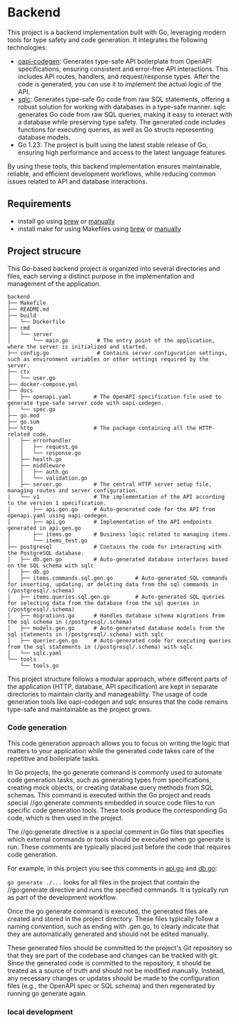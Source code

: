 # Backend

This project is a backend implementation built with Go, leveraging modern tools for type safety and code generation. It integrates the following technologies:

- [oapi-codegen](https://github.com/oapi-codegen/oapi-codegen): Generates type-safe API boilerplate from OpenAPI specifications, ensuring consistent and error-free API interactions.  This includes API routes, handlers, and request/response types. After the code is generated, you can use it to implement the actual logic of the API.
- [sqlc](https://sqlc.dev): Generates type-safe Go code from raw SQL statements, offering a robust solution for working with databases in a type-safe manner. sqlc generates Go code from raw SQL queries, making it easy to interact with a database while preserving type safety. The generated code includes functions for executing queries, as well as Go structs representing database models.
- Go 1.23: The project is built using the latest stable release of Go, ensuring high performance and access to the latest language features.

By using these tools, this backend implementation ensures maintainable, reliable, and efficient development workflows, while reducing common issues related to API and database interactions.

## Requirements
- install go using [brew](https://formulae.brew.sh/formula/go) or [manually](https://go.dev/doc/install) 
- install make for using Makefiles using [brew](https://formulae.brew.sh/formula/make) or [manually](https://www.gnu.org/software/make/#download) 

## Project strucure

This Go-based backend project is organized into several directories and files, each serving a distinct purpose in the implementation and management of the application.

```
backend
├── Makefile
├── README.md
├── build
│   └── Dockerfile
├── cmd
│   └── server
│       └── main.go         # The entry point of the application, where the server is initialized and started.
├── config.go               # Contains server configuration settings, such as environment variables or other settings required by the server. 
├── ctx
│   └── user.go
├── docker-compose.yml
├── docs
│   ├── openapi.yaml       # The OpenAPI specification file used to generate type-safe server code with oapi-codegen. 
│   └── spec.go
├── go.mod
├── go.sum
├── http                   # The package containing all the HTTP-related code.
│   ├── errorhandler
│   │   ├── request.go
│   │   └── response.go
│   ├── health.go
│   ├── middleware
│   │   ├── auth.go
│   │   └── validation.go
│   ├── server.go          # The central HTTP server setup file, managing routes and server configuration.
│   └── v1                 # The implementation of the API according to the version 1 specification. 
│       ├── api.gen.go     # Auto-generated code for the API from openapi.yaml using oapi-codegen.
│       ├── api.go         # Implementation of the API endpoints generated in api.gen.go 
│       ├── items.go       # Business logic related to managing items. 
│       └── items_test.go
├── postgresql             # Contains the code for interacting with the PostgreSQL database.
│   ├── db.gen.go          # Auto-generated database interfaces based on the SQL schema with sqlc
│   ├── db.go
│   ├── items.commands.sql.gen.go       # Auto-generated SQL commands for inserting, updating, or deleting data from the sql commands in (/postgresql/.schema)
│   ├── items.queries.sql.gen.go        # Auto-generated SQL queries for selecting data from the database from the sql queries in (/postgresql/.schema)
│   ├── migrations.go      # Handles database schema migrations from the sql schema in (/postgresql/.schema)
│   ├── models.gen.go      # Auto-generated database models from the sql statements in (/postgresql/.schema) with sqlc
│   ├── querier.gen.go     # Auto-generated code for executing queries from the sql statements in (/postgresql/.schema) with sqlc
│   └── sqlc.yaml
└── tools
    └── tools.go
```

This project structure follows a modular approach, where different parts of the application (HTTP, database, API specification) are kept in separate directories to maintain clarity and manageability. The usage of code generation tools like oapi-codegen and sqlc ensures that the code remains type-safe and maintainable as the project grows.

### Code generation

This code generation approach allows you to focus on writing the logic that matters to your application while the generated code takes care of the repetitive and boilerplate tasks.

In Go projects, the go generate command is commonly used to automate code generation tasks, such as generating types from specifications, creating mock objects, or creating database query methods from SQL schemas. This command is executed within the Go project and reads special //go:generate comments embedded in source code files to run specific code generation tools. These tools produce the corresponding Go code, which is then used in the project.


The //go:generate directive is a special comment in Go files that specifies which external commands or tools should be executed when go generate is run. These comments are typically placed just before the code that requires code generation.

For example, in this project you see this comments in [api.go](./http/v1/api.go) and [db.go](./postgresql/db.go):

`go generate ./...` looks for all files in the project that contain the //go:generate directive and runs the specified commands. It is typically run as part of the development workflow.

Once the go generate command is executed, the generated files are created and stored in the project directory. These files typically follow a naming convention, such as ending with .gen.go, to clearly indicate that they are automatically generated and should not be edited manually.

These generated files should be committed to the project's Git repository so that they are part of the codebase and changes can be tracked with git. Since the generated code is committed to the repository, it should be treated as a source of truth and should not be modified manually. Instead, any necessary changes or updates should be made to the configuration files (e.g., the OpenAPI spec or SQL schema) and then regenerated by running go generate again.

### local development

